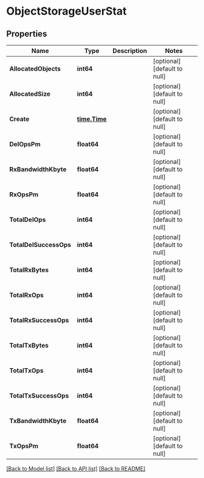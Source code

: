 # ObjectStorageUserStat

## Properties
Name | Type | Description | Notes
------------ | ------------- | ------------- | -------------
**AllocatedObjects** | **int64** |  | [optional] [default to null]
**AllocatedSize** | **int64** |  | [optional] [default to null]
**Create** | [**time.Time**](time.Time.md) |  | [optional] [default to null]
**DelOpsPm** | **float64** |  | [optional] [default to null]
**RxBandwidthKbyte** | **float64** |  | [optional] [default to null]
**RxOpsPm** | **float64** |  | [optional] [default to null]
**TotalDelOps** | **int64** |  | [optional] [default to null]
**TotalDelSuccessOps** | **int64** |  | [optional] [default to null]
**TotalRxBytes** | **int64** |  | [optional] [default to null]
**TotalRxOps** | **int64** |  | [optional] [default to null]
**TotalRxSuccessOps** | **int64** |  | [optional] [default to null]
**TotalTxBytes** | **int64** |  | [optional] [default to null]
**TotalTxOps** | **int64** |  | [optional] [default to null]
**TotalTxSuccessOps** | **int64** |  | [optional] [default to null]
**TxBandwidthKbyte** | **float64** |  | [optional] [default to null]
**TxOpsPm** | **float64** |  | [optional] [default to null]

[[Back to Model list]](../README.md#documentation-for-models) [[Back to API list]](../README.md#documentation-for-api-endpoints) [[Back to README]](../README.md)


